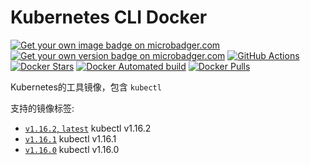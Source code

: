 # Kubernetes CLI Docker

[![Get your own image badge on microbadger.com](https://images.microbadger.com/badges/image/daixijun1990/kubectl.svg)](https://microbadger.com/images/daixijun1990/kubectl "Get your own image badge on microbadger.com")
[![Get your own version badge on microbadger.com](https://images.microbadger.com/badges/version/daixijun1990/kubectl.svg)](https://microbadger.com/images/daixijun1990/kubectl "Get your own version badge on microbadger.com")
[![GitHub Actions](https://github.com/daixijun/kubectl-docker/workflows/PublishDocker/badge.svg)](https://github.com/daixijun/kubectl-docker/actions "GitHub Actions")
[![Docker Stars](https://img.shields.io/docker/stars/daixijun1990/kubectl.svg?style=flat)](https://hub.docker.com/r/daixijun1990/kubectl/)
[![Docker Automated build](https://img.shields.io/docker/automated/daixijun1990/kubectl.svg?style=flat)](https://img.shields.io/docker/automated/daixijun1990/kubectl.svg?style=flat "Docker Automated build")
[![Docker Pulls](https://img.shields.io/docker/pulls/daixijun1990/kubectl.svg?style=flat)](https://img.shields.io/docker/pulls/daixijun1990/kubectl.svg?style=flat "Docker Pulls")

Kubernetes的工具镜像，包含 `kubectl`

支持的镜像标签:

* [`v1.16.2`, `latest`](https://github.com/daixijun/kubectl-docker/releases/tag/v1.16.2) kubectl v1.16.2
* [`v1.16.1`](https://github.com/daixijun/kubectl-docker/releases/tag/v1.16.1) kubectl v1.16.1
* [`v1.16.0`](https://github.com/daixijun/kubectl-docker/releases/tag/v1.16.0) kubectl v1.16.0
